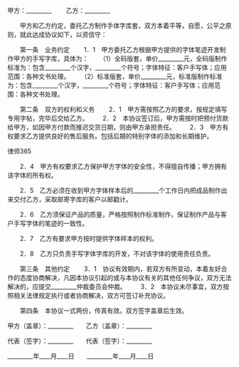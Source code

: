
 甲方：_________
　　乙方：_________


　　甲方和乙方约定，委托乙方制作手体字库套，双方本着平等，自愿，公平之原则，就此达成协议如下，以资信守：


　　第一条　业务约定
　　1．1　甲方委托乙方根据甲方提供的字体笔迹开发制作甲方的手写字库，具体为：
　　（1）全码版套，单价_________元，全码版制作标准为：包含_________个汉字，_________个符号；字体特征：客户手写体；应用范围：各种文书处理。
　　（2）标准版套，单价_________元，标准版制作标准为：包含_________个汉字，_________个符号；字体特征：客户手写体；应用范围：各种文书处理。


　　第二条　双方的权利和义务
　　2．1　甲方需按照乙方的要求，按规定填写专用字帖，完毕后交给乙方。
　　2．2　本协议签订后，甲方需按时把预付货款给甲方，如因甲方付款而推迟交货日期，则由甲方承担责任。
　　2．3　甲方有权要求乙方提供良好的售后服务。包括后期的特别字体的添加和长期维护。




 
律师365






　　2．4　甲方有权要求乙方保护甲方字体的安全性，不得擅自传播；甲方拥有该字体的所有权。

　　2．5　乙方必须在收到甲方字体样本后的_________个工作日内把成品制作出来交付乙方，采取邮寄字库的客户以邮戳计。

　　2．6　乙方须保证产品的质量，严格按照制作标准制作，保证制作产品与客户手写字体的笔迹的一致性。

　　2．7　乙方有要求甲方按时提供字体样本的权利。

　　2．8　乙方只负责手写字体字库的开发，不对该字体的使用责任负责。




　　第三条　其他约定
　　3．1　协议有效期内，若双方有所变动，本着友好合作的态度协商解决，凡因本协议引起的或与本协议有关的其他任何争议，双方无法解决的，应提交_________仲裁委员会仲裁。
　　3．2　本协议未尽事宜，双方按照相关法律规定执行或者协商解决，双方可签订补充协议。


　　第四条　本协议一式两份，传真有效。双方签字盖章后生效。


 



 甲方（盖章）：_________　　乙方（盖章）：_________
 
代表（签字）：_________　　代表（签字）：_________
 
_________年____月____日　　_________年____月____日
 

 
 

 
 
 
  
 
  
 
   


   
 

   


   


   
 
 
  
 
 
 

